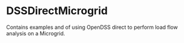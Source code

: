 # DSSDirectMicrogrid
Contains examples and of using OpenDSS direct to perform load flow analysis on a Microgrid. 
